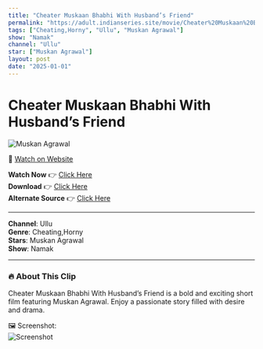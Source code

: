 ```yaml
---
title: "Cheater Muskaan Bhabhi With Husband’s Friend"
permalink: "https://adult.indianseries.site/movie/Cheater%20Muskaan%20Bhabhi%20With%20Husband%E2%80%99s%20Friend"
tags: ["Cheating,Horny", "Ullu", "Muskan Agrawal"]
show: "Namak"
channel: "Ullu"
star: ["Muskan Agrawal"]
layout: post
date: "2025-01-01"
---
```


# Cheater Muskaan Bhabhi With Husband’s Friend

![Muskan Agrawal](https://shorts.desisins.com/wp-content/uploads/2024/12/Cheating-Muskaan-Bhabhi-Namak-Ullu-DesiSins.com_.jpg)

🔗 [Watch on Website](https://adult.indianseries.site/movie/Cheater%20Muskaan%20Bhabhi%20With%20Husband%E2%80%99s%20Friend)

**Watch Now** 👉 [Click Here](https://adult.indianseries.site/movie/Cheater%20Muskaan%20Bhabhi%20With%20Husband%E2%80%99s%20Friend)  
**Download** 👉 [Click Here](https://adult.indianseries.site/movie/Cheater%20Muskaan%20Bhabhi%20With%20Husband%E2%80%99s%20Friend)  
**Alternate Source** 👉 [Click Here](https://adult.indianseries.site/movie/Cheater%20Muskaan%20Bhabhi%20With%20Husband%E2%80%99s%20Friend)

---

**Channel**: Ullu  
**Genre**: Cheating,Horny  
**Stars**: Muskan Agrawal  
**Show**: Namak

---

### 🔥 About This Clip

Cheater Muskaan Bhabhi With Husband’s Friend is a bold and exciting short film featuring Muskan Agrawal. Enjoy a passionate story filled with desire and drama.
 
🖼️ Screenshot:  
![Screenshot](https://shorts.desisins.com/wp-content/uploads/2024/12/Cheating-Muskaan-Bhabhi-Namak-Ullu-DesiSins.com_.jpg)

